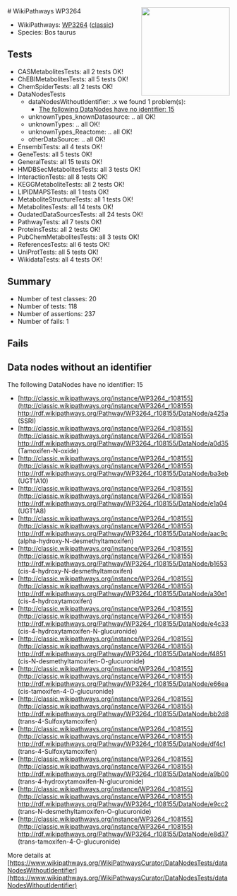 <img style="float: right; width: 200px" src="https://upload.wikimedia.org/wikipedia/commons/thumb/8/83/Wplogo_with_text_500.png/640px-Wplogo_with_text_500.png" />
# WikiPathways WP3264

* WikiPathways: [WP3264](https://wikipathways.org/pathways/WP3264) ([classic](https://classic.wikipathways.org/instance/WP3264))
* Species: Bos taurus
## Tests
* CASMetabolitesTests: all 2 tests OK!
* ChEBIMetabolitesTests: all 5 tests OK!
* ChemSpiderTests: all 2 tests OK!
* DataNodesTests
    * dataNodesWithoutIdentifier: .x we found 1 problem(s):
        * [The following DataNodes have no identifier: 15](#8792c495)
    * unknownTypes_knownDatasource: .. all OK!
    * unknownTypes: .. all OK!
    * unknownTypes_Reactome: .. all OK!
    * otherDataSource: .. all OK!
* EnsemblTests: all 4 tests OK!
* GeneTests: all 5 tests OK!
* GeneralTests: all 15 tests OK!
* HMDBSecMetabolitesTests: all 3 tests OK!
* InteractionTests: all 8 tests OK!
* KEGGMetaboliteTests: all 2 tests OK!
* LIPIDMAPSTests: all 1 tests OK!
* MetaboliteStructureTests: all 1 tests OK!
* MetabolitesTests: all 14 tests OK!
* OudatedDataSourcesTests: all 24 tests OK!
* PathwayTests: all 7 tests OK!
* ProteinsTests: all 2 tests OK!
* PubChemMetabolitesTests: all 3 tests OK!
* ReferencesTests: all 6 tests OK!
* UniProtTests: all 5 tests OK!
* WikidataTests: all 4 tests OK!


## Summary

* Number of test classes: 20
* Number of tests: 118
* Number of assertions: 237
* Number of fails: 1

## Fails

<a name="8792c495" />

## Data nodes without an identifier

The following DataNodes have no identifier: 15

* [http://classic.wikipathways.org/instance/WP3264_r108155](http://classic.wikipathways.org/instance/WP3264_r108155) http://rdf.wikipathways.org/Pathway/WP3264_r108155/DataNode/a425a (SSRI)
* [http://classic.wikipathways.org/instance/WP3264_r108155](http://classic.wikipathways.org/instance/WP3264_r108155) http://rdf.wikipathways.org/Pathway/WP3264_r108155/DataNode/a0d35 (Tamoxifen-N-oxide)
* [http://classic.wikipathways.org/instance/WP3264_r108155](http://classic.wikipathways.org/instance/WP3264_r108155) http://rdf.wikipathways.org/Pathway/WP3264_r108155/DataNode/ba3eb (UGT1A10)
* [http://classic.wikipathways.org/instance/WP3264_r108155](http://classic.wikipathways.org/instance/WP3264_r108155) http://rdf.wikipathways.org/Pathway/WP3264_r108155/DataNode/e1a04 (UGT1A8)
* [http://classic.wikipathways.org/instance/WP3264_r108155](http://classic.wikipathways.org/instance/WP3264_r108155) http://rdf.wikipathways.org/Pathway/WP3264_r108155/DataNode/aac9c (alpha-hydroxy-N-desmethyltamoxifen)
* [http://classic.wikipathways.org/instance/WP3264_r108155](http://classic.wikipathways.org/instance/WP3264_r108155) http://rdf.wikipathways.org/Pathway/WP3264_r108155/DataNode/b1653 (cis-4-hydroxy-N-desmethyltamoxifen)
* [http://classic.wikipathways.org/instance/WP3264_r108155](http://classic.wikipathways.org/instance/WP3264_r108155) http://rdf.wikipathways.org/Pathway/WP3264_r108155/DataNode/a30e1 (cis-4-hydroxytamoxifen)
* [http://classic.wikipathways.org/instance/WP3264_r108155](http://classic.wikipathways.org/instance/WP3264_r108155) http://rdf.wikipathways.org/Pathway/WP3264_r108155/DataNode/e4c33 (cis-4-hydroxytamoxifen-N-glucuronide)
* [http://classic.wikipathways.org/instance/WP3264_r108155](http://classic.wikipathways.org/instance/WP3264_r108155) http://rdf.wikipathways.org/Pathway/WP3264_r108155/DataNode/f4851 (cis-N-desmethyltamoxifen-O-glucuronide)
* [http://classic.wikipathways.org/instance/WP3264_r108155](http://classic.wikipathways.org/instance/WP3264_r108155) http://rdf.wikipathways.org/Pathway/WP3264_r108155/DataNode/e66ea (cis-tamoxifen-4-O-glucuronide)
* [http://classic.wikipathways.org/instance/WP3264_r108155](http://classic.wikipathways.org/instance/WP3264_r108155) http://rdf.wikipathways.org/Pathway/WP3264_r108155/DataNode/bb2d8 (trans-4-Sulfoxytamoxifen)
* [http://classic.wikipathways.org/instance/WP3264_r108155](http://classic.wikipathways.org/instance/WP3264_r108155) http://rdf.wikipathways.org/Pathway/WP3264_r108155/DataNode/df4c1 (trans-4-Sulfoxytamoxifen)
* [http://classic.wikipathways.org/instance/WP3264_r108155](http://classic.wikipathways.org/instance/WP3264_r108155) http://rdf.wikipathways.org/Pathway/WP3264_r108155/DataNode/a9b00 (trans-4-hydroxytamoxifen-N-glucuronide)
* [http://classic.wikipathways.org/instance/WP3264_r108155](http://classic.wikipathways.org/instance/WP3264_r108155) http://rdf.wikipathways.org/Pathway/WP3264_r108155/DataNode/e9cc2 (trans-N-desmethyltamoxifen-O-glucuronide)
* [http://classic.wikipathways.org/instance/WP3264_r108155](http://classic.wikipathways.org/instance/WP3264_r108155) http://rdf.wikipathways.org/Pathway/WP3264_r108155/DataNode/e8d37 (trans-tamoxifen-4-O-glucuronide)


More details at [https://www.wikipathways.org/WikiPathwaysCurator/DataNodesTests/dataNodesWithoutIdentifier](https://www.wikipathways.org/WikiPathwaysCurator/DataNodesTests/dataNodesWithoutIdentifier)

